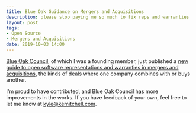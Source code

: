 ```yaml
---
title: Blue Oak Guidance on Mergers and Acquisitions
description: please stop paying me so much to fix reps and warranties
layout: post
tags:
- Open Source
- Mergers and Acquisitions
date: 2019-10-03 14:00
---
```


[Blue Oak Council](https://blueoakcouncil.org), of which I was a founding member, just published a [new guide to open software representations and warranties in mergers and acquisitions](http://blueoakcouncil.org/mergers-and-acquisitions), the kinds of deals where one company combines with or buys another.

I'm proud to have contributed, and Blue Oak Council has more improvements in the works.  If you have feedback of your own, feel free to let me know at [kyle@kemitchell.com](mailto:kyle@kemitchell.com).
